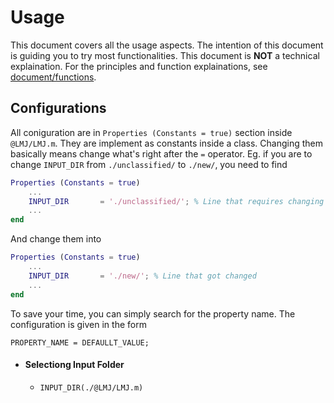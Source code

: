 # Usage

This document covers all the usage aspects. 
The intention of this document is guiding you to try most functionalities. 
This document is **NOT** a technical explaination. For the principles and function explainations, see [document/functions](./document/functions.md).

## Configurations
All coniguration are in `Properties (Constants = true)` section inside `@LMJ/LMJ.m`. They are implement as constants inside a class. Changing them basically means change what's right after the `=` operator. Eg. if you are to change `INPUT_DIR` from `./unclassified/` to `./new/`, you need to find
````matlab
Properties (Constants = true)
    ...
    INPUT_DIR       = './unclassified/'; % Line that requires changing
    ...
end
````
And change them into 
````matlab
Properties (Constants = true)
    ...
    INPUT_DIR       = './new/'; % Line that got changed
    ...
end
````
To save your time, you can simply search for the property name. 
The configuration is given in the form 

    PROPERTY_NAME = DEFAULLT_VALUE;
    
* #### Selectiong Input Folder
    *  `INPUT_DIR(./@LMJ/LMJ.m)`
